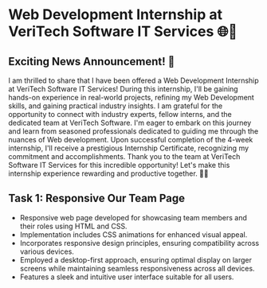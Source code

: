 # Web Development Internship at VeriTech Software IT Services 🌐💼

## Exciting News Announcement! 🚀

I am thrilled to share that I have been offered a Web Development Internship at VeriTech Software IT Services! During this internship, I'll be gaining hands-on experience in real-world projects, refining my Web Development skills, and gaining practical industry insights. I am grateful for the opportunity to connect with industry experts, fellow interns, and the dedicated team at VeriTech Software. I'm eager to embark on this journey and learn from seasoned professionals dedicated to guiding me through the nuances of Web development. Upon successful completion of the 4-week internship, I'll receive a prestigious Internship Certificate, recognizing my commitment and accomplishments. Thank you to the team at VeriTech Software IT Services for this incredible opportunity! Let's make this internship experience rewarding and productive together. 💼🎉

## Task 1: Responsive Our Team Page
- Responsive web page developed for showcasing team members and their roles using HTML and CSS.
- Implementation includes CSS animations for enhanced visual appeal.
- Incorporates responsive design principles, ensuring compatibility across various devices.
- Employed a desktop-first approach, ensuring optimal display on larger screens while maintaining seamless responsiveness across all devices.
- Features a sleek and intuitive user interface suitable for all users. 

